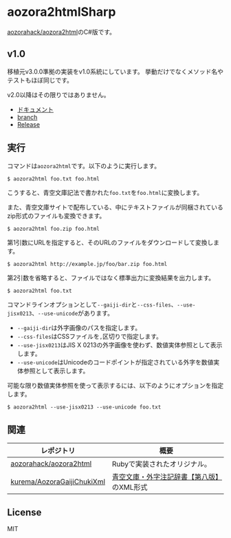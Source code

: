 # aozora2htmlSharp
[aozorahack/aozora2html](https://github.com/aozorahack/aozora2html)のC#版です。

## v1.0
移植元v3.0.0準拠の実装をv1.0系統にしています。
挙動だけでなくメソッド名やテストもほぼ同じです。

v2.0以降はその限りではありません。

* [ドキュメント](docs/v1.0/readme.md)
* [branch](https://github.com/kurema/aozora2htmlSharp/tree/v1.0)
* [Release](https://github.com/kurema/aozora2htmlSharp/releases/tag/v1.0.0)

## 実行
コマンドは`aozora2html`です。以下のように実行します。

```shell-session
$ aozora2html foo.txt foo.html
```

こうすると、青空文庫記法で書かれた`foo.txt`を`foo.html`に変換します。

また、青空文庫サイトで配布している、中にテキストファイルが同梱されているzip形式のファイルも変換できます。

```shell-session
$ aozora2html foo.zip foo.html
```

第1引数にURLを指定すると、そのURLのファイルをダウンロードして変換します。

```shell-session
$ aozora2html http://example.jp/foo/bar.zip foo.html
```

第2引数を省略すると、ファイルではなく標準出力に変換結果を出力します。

```shell-session
$ aozora2html foo.txt
```

コマンドラインオプションとして`--gaiji-dir`と`--css-files`、`--use-jisx0213`、`--use-unicode`があります。

* `--gaiji-dir`は外字画像のパスを指定します。
* `--css-files`はCSSファイルを`,`区切りで指定します。
* `--use-jisx0213`はJIS X 0213の外字画像を使わず、数値実体参照として表示します。
* `--use-unicode`はUnicodeのコードポイントが指定されている外字を数値実体参照として表示します。

可能な限り数値実体参照を使って表示するには、以下のようにオプションを指定します。

```shell-session
$ aozora2html --use-jisx0213 --use-unicode foo.txt
```

## 関連
| レポジトリ | 概要 |
| -- | -- |
| [aozorahack/aozora2html](https://github.com/aozorahack/aozora2html) | Rubyで実装されたオリジナル。 |
| [kurema/AozoraGaijiChukiXml](https://github.com/kurema/AozoraGaijiChukiXml) | [青空文庫・外字注記辞書【第八版】](https://www.aozora.gr.jp/gaiji_chuki/)のXML形式 |

## License
MIT

